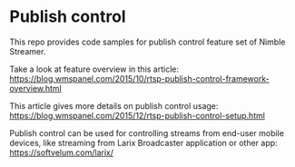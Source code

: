 # Publish control 

This repo provides code samples for publish control feature set of Nimble Streamer.

Take a look at feature overview in this article: https://blog.wmspanel.com/2015/10/rtsp-publish-control-framework-overview.html

This article gives more details on publish control usage: https://blog.wmspanel.com/2015/12/rtsp-publish-control-setup.html

Publish control can be used for controlling streams from end-user mobile devices, like streaming from Larix Broadcaster application or other app: https://softvelum.com/larix/ 
